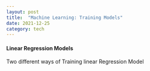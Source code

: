 ```yaml
---
layout: post
title:  "Machine Learning: Training Models"
date: 2021-12-25 
category: tech
---
```


#### Linear Regression Models

Two different ways of Training linear Regression Model